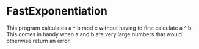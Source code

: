 # FastExponentiation

This program calculates a ^ b mod c without having to first calculate a ^ b. This comes in handy when a and b are very large numbers that would otherwise return an error.
